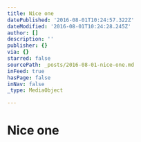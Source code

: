 ```yaml
---
title: Nice one
datePublished: '2016-08-01T10:24:57.322Z'
dateModified: '2016-08-01T10:24:28.245Z'
author: []
description: ''
publisher: {}
via: {}
starred: false
sourcePath: _posts/2016-08-01-nice-one.md
inFeed: true
hasPage: false
inNav: false
_type: MediaObject

---
```

# Nice one